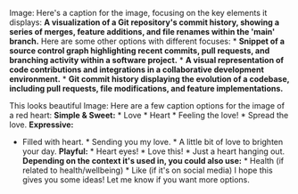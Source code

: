 Image: Here's a caption for the image, focusing on the key elements it
displays: **A visualization of a Git repository's commit history, showing a
series of merges, feature additions, and file renames within the 'main'
branch.** Here are some other options with different focuses: * **Snippet of a
source control graph highlighting recent commits, pull requests, and branching
activity within a software project.** * **A visual representation of code
contributions and integrations in a collaborative development environment.** *
**Git commit history displaying the evolution of a codebase, including pull
requests, file modifications, and feature implementations.**
  
This looks beautiful
Image: Here are a few caption options for the image of a red heart: **Simple &
Sweet:** * Love * Heart * Feeling the love! * Spread the love. **Expressive:**
* Filled with heart. * Sending you my love. * A little bit of love to brighten
your day. **Playful:** * Heart eyes! * Love this! * Just a heart hanging out.
**Depending on the context it's used in, you could also use:** * Health (if
related to health/wellbeing) * Like (if it's on social media) I hope this
gives you some ideas! Let me know if you want more options.